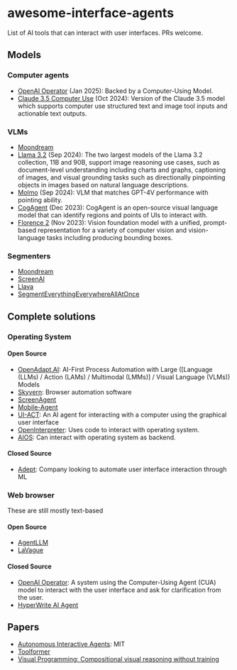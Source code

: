 # awesome-interface-agents
List of AI tools that can interact with user interfaces. PRs welcome.

## Models
### Computer agents
* [OpenAI Operator](https://operator.chatgpt.com/) (Jan 2025): Backed by a Computer-Using Model.
* [Claude 3.5 Computer Use](https://docs.anthropic.com/en/docs/build-with-claude/computer-use) (Oct 2024): Version of the Claude 3.5 model which supports computer use structured text and image tool inputs and actionable text outputs. 

### VLMs
* [Moondream](https://moondream.ai/)
* [Llama 3.2](https://github.com/meta-llama/llama-models/blob/main/models/llama3_2/MODEL_CARD_VISION.md) (Sep 2024): The two largest models of the Llama 3.2 collection, 11B and 90B, support image reasoning use cases, such as document-level understanding including charts and graphs, captioning of images, and visual grounding tasks such as directionally pinpointing objects in images based on natural language descriptions.
* [Molmo](https://molmo.allenai.org/blog) (Sep 2024): VLM that matches GPT-4V performance with pointing ability.
* [CogAgent](https://github.com/THUDM/CogVLM/tree/main?tab=readme-ov-file#introduction-to-cogagent) (Dec 2023): CogAgent is an open-source visual language model that can identify regions and points of UIs to interact with.
* [Florence 2](https://arxiv.org/abs/2311.06242) (Nov 2023): Vision foundation model with a unified, prompt-based representation for a variety of computer vision and vision-language tasks including producing bounding boxes.

### Segmenters
* [Moondream](https://moondream.ai/)
* [ScreenAI](https://research.google/blog/screenai-a-visual-language-model-for-ui-and-visually-situated-language-understanding/)
* [Llava](https://llava-vl.github.io/)
* [SegmentEverythingEverywhereAllAtOnce](https://github.com/UX-Decoder/Segment-Everything-Everywhere-All-At-Once)

## Complete solutions
### Operating System
#### Open Source
* [OpenAdapt.AI](https://openadapt.ai/): AI-First Process Automation with Large ([Language (LLMs) / Action (LAMs) / Multimodal (LMMs)] / Visual Language (VLMs)) Models
* [Skyvern](https://github.com/skyvern-ai/skyvern): Browser automation software
* [ScreenAgent](https://github.com/niuzaisheng/ScreenAgent)
* [Mobile-Agent](https://ar5iv.labs.arxiv.org/html/2401.16158v1)
* [UI-ACT](https://github.com/TobiasNorlund/UI-Act): An AI agent for interacting with a computer using the graphical user interface
* [OpenInterpreter](https://github.com/OpenInterpreter/open-interpreter): Uses code to interact with operating system.
* [AIOS](https://github.com/agiresearch/AIOS): Can interact with operating system as backend.

#### Closed Source
* [Adept](https://adept.ai): Company looking to automate user interface interaction through ML

### Web browser
These are still mostly text-based
#### Open Source
* [AgentLLM](https://github.com/idosal/AgentLLM)
* [LaVague](https://github.com/lavague-ai/LaVague)

#### Closed Source
* [OpenAI Operator](https://operator.chatgpt.com/): A system using the Computer-Using Agent (CUA) model to interact with the user interface and ask for clarification from the user.
* [HyperWrite AI Agent](https://www.hyperwriteai.com/personal-assistant)

## Papers
* [Autonomous Interactive Agents](https://web.media.mit.edu/~lieber/Lieberary/Letizia/AIA/AIA.html): MIT
* [Toolformer](https://arxiv.org/abs/2302.04761)
* [Visual Programming: Compositional visual reasoning without training](https://openaccess.thecvf.com/content/CVPR2023/papers/Gupta_Visual_Programming_Compositional_Visual_Reasoning_Without_Training_CVPR_2023_paper.pdf)
